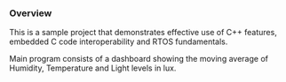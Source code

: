 ### Overview
This is a sample project that demonstrates effective use of C++ features, embedded C code interoperability and RTOS fundamentals.

Main program consists of a dashboard showing the moving average of Humidity, Temperature and Light levels in lux. 
